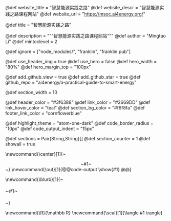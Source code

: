 <!--
Add here global page variables to use throughout your
website.
The website_* must be defined for the RSS to work
-->
@def website_title = "智慧能源实践之路"
@def website_descr = "智慧能源实践之路课程网站"
@def website_url   = "https://msoc.ai4energy.org/"

@def title         = "智慧能源实践之路"

<!-- @def prepath       = "Spring2021" -->
@def description = """智慧能源实践之路课程网站"""
@def author        = "Mingtao Li"
@def mintoclevel   = 2

<!--
Add here files or directories that should be ignored by Franklin, otherwise
these files might be copied and, if markdown, processed by Franklin which
you might not want. Indicate directories by ending the name with a `/`.
-->
@def ignore = ["node_modules/", "franklin", "franklin.pub"]

<!--
Add here global latex commands to use throughout your
pages. It can be math commands but does not need to be.
For instance:
* \newcommand{\phrase}{This is a long phrase to copy.}
-->

@def use_header_img     = true
@def use_hero           = false
@def hero_width         = "80%"
@def hero_margin_top    = "100px"

@def add_github_view  = true
@def add_github_star  = true
@def github_repo      = "ai4energy/a-practical-guide-to-smart-energy"


@def section_width = 10

@def header_color       = "#3f6388"
@def link_color         = "#2669DD"
@def link_hover_color   = "teal"
@def section_bg_color   = "#f6f8fa"
@def footer_link_color  = "cornflowerblue"

@def highlight_theme    = "atom-one-dark"
@def code_border_radius = "10px"
@def code_output_indent = "15px"


@def sections        = Pair{String,String}[]
@def section_counter = 1
@def showall         = true


\newcommand{\center}[1]{~~~<div style="text-align:center;">~~~#1~~~</div>~~~}
\newcommand{\out}[1]{@@code-output \show{#1} @@}

\newcommand{\blurb}[1]{~~~<p style="font-size: 1.15em; color: #333; line-height:1.5em">~~~#1~~~</p>~~~}

\newcommand{\R}{\mathbb R}
\newcommand{\scal}[1]{\langle #1 \rangle}
